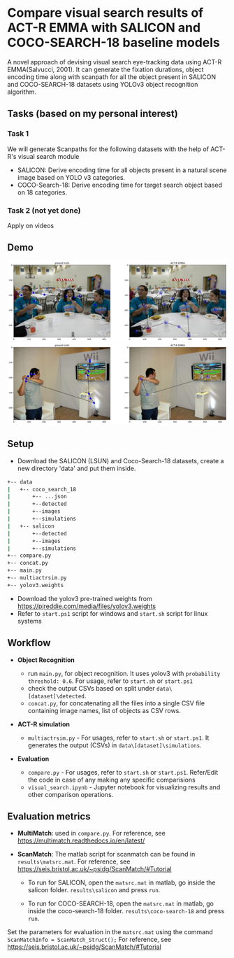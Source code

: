 # Compare visual search results of ACT-R EMMA with SALICON and COCO-SEARCH-18 baseline models

A novel approach of devising visual search eye-tracking data using ACT-R EMMA(Salvucci, 2001). It can generate the fixation durations, object encoding time along with scanpath for all the object present in SALICON and COCO-SEARCH-18 datasets using YOLOv3 object recognition algorithm.

## Tasks (based on my personal interest)

### Task 1

We will generate Scanpaths for the following datasets with the help of ACT-R's visual search module

- SALICON: Derive encoding time for all objects present in a natural scene image based on YOLO v3 categories.
- COCO-Search-18: Derive encoding time for target search object based on 18 categories.

### Task 2 (not yet done)

Apply on videos

## Demo

![Demo 1](results/salicon_actr_emma_1.png "Finding...")
![Demo 2](results/salicon_actr_emma.png "Finding...")

## Setup

- Download the SALICON (LSUN) and Coco-Search-18 datasets, create a new directory 'data' and put them inside.

```bash
+-- data
|   +-- coco_search_18
|       +-- ...json
|       +--detected
|       +--images
|       +--simulations
|   +-- salicon
|       +--detected
|       +--images
|       +--simulations
+-- compare.py
+-- concat.py
+-- main.py
+-- multiactrsim.py
+-- yolov3.weights
```

- Download the yolov3 pre-trained weights from <https://pjreddie.com/media/files/yolov3.weights>
- Refer to `start.ps1` script for windows and `start.sh` script for linux systems

## Workflow

- **Object Recognition**
  - run `main.py`, for object recognition. It uses yolov3 with `probability threshold: 0.6`. For usage, refer to `start.sh` or `start.ps1`
  - check the output CSVs based on split under `data\[dataset]\detected`.
  - `concat.py`, for concatenating all the files into a single CSV file containing image names, list of objects as CSV rows.
  
- **ACT-R simulation**
  
  - `multiactrsim.py` - For usages, refer to  `start.sh` or `start.ps1`. It generates the output (CSVs) in `data\[dataset]\simulations`.
  
- **Evaluation**
  - `compare.py` - For usages, refer to  `start.sh` or `start.ps1`. Refer/Edit the code in case of any making any specific comparisions
  - `visual_search.ipynb` - Jupyter notebook for visualizing results and other comparison operations.
  
## Evaluation metrics

- **MultiMatch**: used in `compare.py`. For reference, see <https://multimatch.readthedocs.io/en/latest/>

- **ScanMatch**: The matlab script for scanmatch can be found in `results\matsrc.mat`.  For reference, see <https://seis.bristol.ac.uk/~psidg/ScanMatch/#Tutorial>

  - To run for SALICON, open the `matsrc.mat` in matlab, go inside the salicon folder. `results\salicon` and press `run`.

  - To run for COCO-SEARCH-18, open the `matsrc.mat` in matlab, go inside the coco-search-18 folder. `results\coco-search-18` and press `run`.

Set the parameters for evaluation in the `matsrc.mat` using the command `ScanMatchInfo = ScanMatch_Struct();`
For reference, see <https://seis.bristol.ac.uk/~psidg/ScanMatch/#Tutorial>
